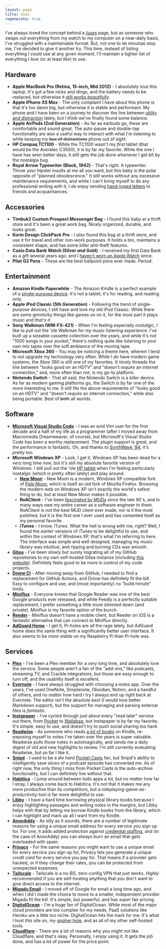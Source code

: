 ```yaml
---
layout: page
title: Uses
regenerate: true
---
```


I've always loved the concept behind a [/uses](https://uses.tech/) page, but as someone who swaps out everything from my watch to my computer on a near-daily basis, I've struggled with a maintainable format. But, not one to let minutiae stop me, I've decided to give it another try. This time, instead of listing everything I _could_ use at any given moment, I'll maintain a tighter list of everything I _love_ (or at least _like_) to use.

## Hardware

- **Apple MacBook Pro (Retina, 15-inch, Mid 2012)** - I absolutely love this laptop. It's got a few nicks and dings, and the battery needs to be replaced, but otherwise it [still works _beautifully_](/2022/04/10/planned-obsolescence.html).
- **Apple iPhone XS Max** - The only complaint I have about this phone is that it's too damn big, but otherwise it is stable and performant. My phone and I have been on a journey to discover the line between [utility and distraction](/2022/05/02/i-hate-my-smartphone.html) lately, but I think we've finally found some balance.
- **Apple AirPods (2nd Generation)** - As far as earbuds go, these are comfortable and sound great. The auto-pause and double-tap functionality are also a useful way to interact with what I'm listening to while keeping my ~~box of distractions~~ phone out of sight.
- **HP Compaq TC1100** - While the TC1100 wasn't my _first_ tablet (that would be the Averatec C3500), it is by far my favorite. While the one I have has seen better days, it still gets the job done whenever I get bit by the nostalgia bug.
- **Royal Arrow Typewriter (Black, 1942)** - That's right. A typewriter. Throw your hipster insults at me all you want, but this baby is the polar opposite of "planned obsolescence." It _still_ works without any excessive maintenance requirements, and while I can't bring myself to do any professional writing with it, I _do_ enjoy sending [hand-typed letters](/2020/12/14/get-a-typewriter-write-a-friend.html) to friends and acquaintances.

## Accessories

- **Timbuk2 Custom Prospect Messenger Bag** - I found this baby at a thrift store and it's been a great work bag. Nicely organized, durable, and looks great.
- **Korin Design ClickPack Pro** - I _also_ found this bag at a thrift store, and use it for travel and other non-work purposes. It holds a _ton_, maintains a consistent shape, and has some killer anti-theft features.
- **Casio Data Bank Watch (Silver _and_ Gold)** - I received my first Data Bank as a gift several years ago, and I [haven't worn an Apple Watch](/2022/05/07/offline-first.html) since.
- **Pilot G2 Pens** - These are the best ballpoint pens ever made. Period.

## Entertainment

- **Amazon Kindle Paperwhite** - The Amazon Kindle is a perfect example of a [single-purpose device](/2022/04/05/single-purpose-tech.html). It's not a tablet; it's for reading, and reading only.
- **Apple iPod Classic (5th Generation)** - Following the trend of single-purpose devices, I still have and love my old iPod Classic. While there are some gimmicky things like games on on it, for the most part it plays music and _that's it_.
- **Sony Walkman (WM-FX-421)** - When I'm feeling especially nostalgic, I like to pull out the 'ole Walkman for my music listening experience. I've built up a sizeable cassette collection over the years, and while it's not "1000 songs in your pocket," there's nothing quite like listening to your own mix tapes over the soft ambiance of the moving tape.
- **Microsoft Xbox 360** - You may be noticing a theme here, wherein I tend to not upgrade my technology very often. While I _do_ have modern game systems, the Xbox 360 is still one of my favorites. It nicely threads the line between "looks good on an HDTV" and "doesn't _require_ an internet connection," and, more often than not, is my go-to platform.
- **Nintendo Switch** - That all said, the Nintendo Switch is a _killer_ device. As far as modern gaming platforms go, the Switch is by far one of the more interesting to me. It still fits the above requirements of "looks good on an HDTV" and "doesn't _require_ an internet connection," while also being portable. Best of ~~both~~ all worlds.

## Software

- **[Microsoft Visual Studio Code](https://code.visualstudio.com/)** - I was an avid Vim user for the first decade and a half of my life as a programmer (after I moved away from Macromedia Dreamweaver, of course), but Microsoft's Visual Studio Code has been a worthy replacement. The plugin support is great, and the performance is fantastic. Oh, and thanks to [SynthWave '84](https://marketplace.visualstudio.com/items?itemName=RobbOwen.synthwave-vscode), it's _pretty_ too.
- **Microsoft Windows XP** - Look, I get it, Windows XP has been dead for a _very_ long time now, but it's still my absolute favorite version of Windows. I still pull out the 'ole [HP tablet](https://en.wikipedia.org/wiki/HP_Compaq_tc1100) when I'm feeling particularly nostalgic (which is pretty often lately) and play around.
  - **[New Moon](https://rtfreesoft.blogspot.com/search/label/newmoon)** - New Moon is a modern, Windows XP compatible fork of [Pale Moon](https://www.palemoon.org/), which is itself an old fork of Mozilla Firefox. Browsing the modern web on Windows XP isn't exactly the world's safest thing to do, but at least New Moon makes it possible.
  - **RoAClient** - I've been [fascinated by MUDs](https://mudcoders.com/) since the late 90's, and in many ways owe my entire career as a software engineer to them. RoAClient is _not_ the best MUD client ever made, nor is it the most polished, but it is the first one I ever used and has cemented itself as my personal favorite.
  - **iTunes** - I know, iTunes. What the hell is wrong with me, right? Well, I found the _earlier_ versions of iTunes to be delightful to use, and within the context of Windows XP, that's what I'm referring to here. The interface was simple and well designed, managing my music library was intuitive, and ripping and burning CDs was smooth.
- **[Gitea](https://gitea.io/)** - I've been slowly but surely migrating all of my GitHub repositories to my own self-hosted Gitea instance (including [this website](https://git.crlf.wtf/zach/flower.codes)). Definitely feels good to be more in control of my code projects.
- **[Drone CI](https://drone.io/)** - After moving away from GitHub, I needed to find a replacement for GitHub Actions, and Drone has definitely fit the bill. Easy to configure and use, and (most importantly) no "build minute" limits.
- **[Miniflux](https://miniflux.app/)** - Everyone knows that Google Reader was one of the best Google products ever released, and while Feedly is a perfectly suitable replacement, I prefer something a little more slimmed down (and private). Miniflux is my favorite option of the bunch.
- **[Reeder](https://www.reederapp.com/)** - Miniflux doesn't have a mobile client, but Reeder on iOS is a fantastic alternative that can connect to Miniflux directly.
- **[AdGuard Home](https://adguard.com/en/adguard-home/overview.html)** - I get it, Pi-holes are all the rage lately, but AdGuard home does the same thing with a significantly better user interface. It also seems to be more stable on my Raspberry Pi than Pi-hole was.

## Services

- **[Plex](https://www.plex.tv/)** - I've been a Plex member for a _very_ long time, and absolutely love the service. Some people aren't a fan of the "add-ons," like podcasts, streaming TV, and Crackle integrations, but those are easy enough to turn off, and the usability itself is excellent.
- **[Evernote](https://evernote.com/)** - I have always struggled with choosing a notes app. Over the years, I've used OneNote, Simplenote, Obsidian, Notion, and a handful of others, and no matter how hard I try I always end up right back at Evernote. The editor isn't the absolute _best_ (I would love better Markdown support), but the support for managing and parsing external files is _fantastic_.
- **[Instapaper](https://www.instapaper.com/)** - I've cycled through just about every "read later" service out there, from [Pocket](https://getpocket.com/en/) to [Wallabag](https://www.wallabag.it/en), but Instapaper is by far my favorite. It's simple, easy to use, and doesn't try to push social sharing too hard.
- **[Readwise](https://readwise.io/i/ron92)** - As someone who reads [a _lot_ of books](/library.html) on Kindle, re-exposing myself to notes I've taken over the years is super valuable. Readwise pulls those notes in automagically, and sends me a daily digest of old and new highlights to review. I'm still currently evaluating Readwise, but so far I like it.
- **[Snipd](https://www.snipd.com/)** - I used to be a _die hard_ [Pocket Casts](https://pocketcasts.com/) fan, but Snipd's ability to intelligently save slices of a podcast episode has converted me. As of right now, the only thing I miss from Pocket Casts is the auto-archive functionality, but I can definitely live without that.
- **[Habitica](https://habitica.com/)** - I jump around between todo apps a lot, but no matter how far I stray, I always come back to Habitica. It's not that it makes me any more productive than its competitors, but a roleplaying-game-as-productivity-tool _is_ far more delightful to use.
- **[Libby](https://libbyapp.com/)** - I have a hard time borrowing physical library books because I enjoy highlighting passages and writing notes in the margins, but Libby helps with that by letting me borrow _Kindle_ books from the library, which I can highlight and mark up all I want from my Kindle.
- **[AnonAddy](https://anonaddy.com/)** - As silly as it sounds, there are a number of legitimate reasons for using a unique email address for every service you sign up for. For one, it adds added protection against [credential stuffing](https://en.wikipedia.org/wiki/Credential_stuffing), and (in the case of AnonAddy) you can always burn an email that gets overloaded with spam.
- **[Privacy](https://privacy.com/join/J67AS)** - For the same reasons you might want to use a unique email for every service you sign up for, Privacy lets you generate a unique _credit card_ for every service you pay for. That means if a provider gets hacked, or if they change their rates, you can be protected from unexpected expenses.
- **[Tailscale](https://tailscale.com/)** - Tailscale is a no-BS, zero-config VPN that _just works_. _Highly_ recommended if you are self-hosting anything that you don't want to give direct access to the internet.
- **[Migadu Email](https://www.migadu.com/)** - I moved off of Google for email a long time ago, and when I did I made the choice to move to a smaller, independent provider. Migadu fit the bill. It's simple, but powerful, and has _super_ fair pricing.
- **[DigitalOcean](https://m.do.co/c/a8eb87aea1f2)** - I'm a huge fan of DigitalOcean. While most of the major cloud providers are too complex for my needs, PaaS solutions like Heroku are a little too niche. DigitalOcean hits the mark for me. It's what I host _this_ site on, my [gopher hole](gopher://flower.codes), and as all of my other self-hosted tools.
- **[Cloudflare](https://www.cloudflare.com/)** - There are a lot of reasons why you might not like Cloudflare, and that's okay. Personally, I enjoy using it. It gets the job done, and has a _lot_ of power for the price point.
